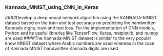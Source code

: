 ### Kannada_MNIST_using_CNN_in_Keras
####Develop a deep neural network algorithm using the KANNADA-MNIST dataset based on the train and test accuracy on predicting the handwritten Kannada digits, train and test loss. For the implementation of DNN models, Python and its useful libraries like TensorFlow, Keras, matplotlib, and numpy are used
####The Kannada-MNIST dataset is similar to the very popular know MNIST dataset where Arabic numbers are used whereas in the case of Kannada MNIST handwritten Kannada digits are used
